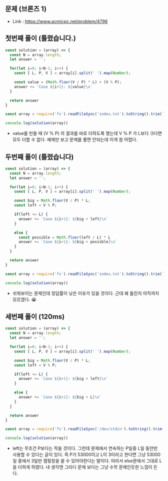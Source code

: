 ## 문제  (브론즈 1)  

- Link : https://www.acmicpc.net/problem/4796


## 첫번째 풀이 (틀렸습니다.)

```javascript
const solution = (array) => {
  const N = array.length;
  let answer = '';

  for(let i=0; i<N-1; i++) {
    const [ L, P, V ] = array[i].split(' ').map(Number);

    const value = (Math.floor(V / P) * L) + (V % P);
    answer += `Case ${i+1}: ${value}\n`
  }

  return answer
}

const array = require('fs').readFileSync('index.txt').toString().trim().split('\n');

console.log(solution(array))
```

- value를 만들 때 (V % P) 의 결과를 바로 더하도록 했는데 V % P 가 L보다 크다면 모두 더할 수 없다. 예제만 보고 문제를 풀면 안되는데 이게 참 어렵다.

## 두번째 풀이 (틀렸습니다)

```javascript
const solution = (array) => {
  const N = array.length;
  let answer = '';

  for(let i=0; i<N-1; i++) {
    const [ L, P, V ] = array[i].split(' ').map(Number);

    const big = Math.floor(V / P) * L;
    const left = V % P;

    if(left <= L) {
      answer += `Case ${i+1}: ${big + left}\n`
    }

    else {
      const possible = Math.floor(left / L) * L
      answer += `Case ${i+1}: ${big + possible}\n`
    }
  }

  return answer
}

const array = require('fs').readFileSync('index.txt').toString().trim().split('\n');

console.log(solution(array))
```

- 쉬워보이는 문제인데 정답률이 낮은 이유가 있을 것이다. 근데 왜 틀린지 아직까지 모르겠다. 😭   

## 세번째 풀이 (120ms)  

```javascript
const solution = (array) => {
  const N = array.length;
  let answer = '';

  for(let i=0; i<N-1; i++) {
    const [ L, P, V ] = array[i].split(' ').map(Number);

    const big = Math.floor(V / P) * L;
    const left = V % P;

    if(left <= L) {
      answer += `Case ${i+1}: ${big + left}\n`
    }

    else {
      answer += `Case ${i+1}: ${big + L}\n`
    }
  }

  return answer
}

const array = require('fs').readFileSync('/dev/stdin').toString().trim().split('\n');

console.log(solution(array))
```

- left는 무조건 P보다는 작을 것이다. 그런데 문제에서 연속하는 P일중 L일 동안만 사용할 수 있다는 글이 있다. 즉 P가 53000이고 L이 3이라고 한다면 그냥 53000일 중에서 3일만 캠핑장을 쓸 수 있어야한다는 말이다. 따라서 else문에서 그대로 L을 더하게 하였다. 내 생각엔 그리디 문제 보다는 그냥 수학 문제인듯한 느낌이 든다. 
